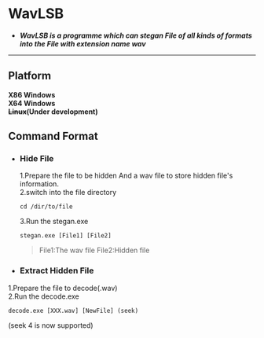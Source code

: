 # WavLSB
- ***WavLSB is a programme which can stegan File of all kinds of formats into the  File with extension name wav*** 
****
## Platform
**X86 Windows**          
**X64 Windows**           
**~~Linux~~(Under development)**
## Command Format
- ### Hide File
  1.Prepare the file to be hidden And a wav file to store hidden file's information.          
  2.switch into the file directory
  ~~~
  cd /dir/to/file
  ~~~
  3.Run the stegan.exe
  ~~~
  stegan.exe [File1] [File2]
  ~~~
  >File1:The wav file
  >File2:Hidden file
- ### Extract Hidden File
1.Prepare the file to decode(.wav)       
2.Run the decode.exe
~~~
decode.exe [XXX.wav] [NewFile] (seek)
~~~
(seek 4 is now supported)